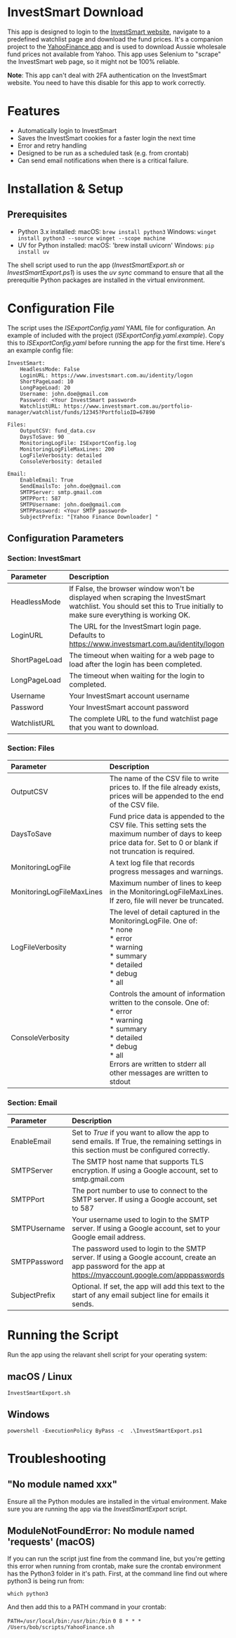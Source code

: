 # InvestSmart Download
This app is designed to login to the [InvestSmart website](https://www.investsmart.com.au/), navigate to a predefined watchlist page and download the fund prices. It's a companion project to the [YahooFinance app](https://github.com/NickElseySpelloC/YahooFinance) and is used to download Aussie wholesale fund prices not available from Yahoo. This app uses Selenium to "scrape" the InvestSmart web page, so it might not be 100% reliable. 

**Note**: This app can't deal with 2FA authentication on the InvestSmart website. You need to have this disable for this app to work correctly. 

# Features
* Automatically login to InvestSmart
* Saves the InvestSmart cookies for a faster login the next time
* Error and retry handling
* Designed to be run as a scheduled task (e.g. from crontab)
* Can send email notifications when there is a critical failure.

# Installation & Setup
## Prerequisites
* Python 3.x installed:
macOS: `brew install python3`
Windows: `winget install python3 --source winget --scope machine`
* UV for Python installed:
macOS: 'brew install uvicorn'
Windows: `pip install uv`

The shell script used to run the app (_InvestSmartExport.sh_ or _InvestSmartExport.ps1_) is uses the *uv sync* command to ensure that all the prerequitie Python packages are installed in the virtual environment.

# Configuration File 
The script uses the *ISExportConfig.yaml* YAML file for configuration. An example of included with the project (*ISExportConfig.yaml.example*). Copy this to *ISExportConfig.yaml* before running the app for the first time.  Here's an example config file:
```
InvestSmart:
    HeadlessMode: False
    LoginURL: https://www.investsmart.com.au/identity/logon
    ShortPageLoad: 10
    LongPageLoad: 20
    Username: john.doe@gmail.com
    Password: <Your InvestSmart password>
    WatchlistURL: https://www.investsmart.com.au/portfolio-manager/watchlist/funds/12345?PortfolioID=67890

Files:
    OutputCSV: fund_data.csv
    DaysToSave: 90
    MonitoringLogFile: ISExportConfig.log
    MonitoringLogFileMaxLines: 200
    LogFileVerbosity: detailed
    ConsoleVerbosity: detailed

Email:
    EnableEmail: True
    SendEmailsTo: john.doe@gmail.com
    SMTPServer: smtp.gmail.com
    SMTPPort: 587
    SMTPUsername: john.doe@gmail.com
    SMTPPassword: <Your SMTP password>
    SubjectPrefix: "[Yahoo Finance Downloader] "
```

## Configuration Parameters
### Section: InvestSmart

| Parameter | Description | 
|:--|:--|
| HeadlessMode | If False, the browser window won't be displayed when scraping the InvestSmart watchlist. You should set this to True initially to make sure everything is working OK. |
| LoginURL | The URL for the InvestSmart login page. Defaults to https://www.investsmart.com.au/identity/logon |
| ShortPageLoad | The timeout when waiting for a web page to load after the login has been completed. |
| LongPageLoad | The timeout when waiting for the login to completed. |
| Username | Your InvestSmart account username |
| Password | Your InvestSmart account password |
| WatchlistURL | The complete URL to the fund watchlist page that you want to download. |

### Section: Files

| Parameter | Description | 
|:--|:--|
| OutputCSV | The name of the CSV file to write prices to. If the file already exists, prices will be appended to the end of the CSV file. | 
| DaysToSave | Fund price data is appended to the CSV file. This setting sets the maximum number of days to keep price data for. Set to 0 or blank if not truncation is required. | 
| MonitoringLogFile | A text log file that records progress messages and warnings. | 
| MonitoringLogFileMaxLines| Maximum number of lines to keep in the MonitoringLogFileMaxLines. If zero, file will never be truncated. | 
| LogFileVerbosity | The level of detail captured in the MonitoringLogFile. One of: <br>* none<br>* error<br>* warning<br>* summary<br>* detailed<br>* debug<br>* all | 
| ConsoleVerbosity | Controls the amount of information written to the console. One of: <br>* error<br>* warning<br>* summary<br>* detailed<br>* debug<br>* all <br>Errors are written to stderr all other messages are written to stdout | 

### Section: Email

| Parameter | Description | 
|:--|:--|
| EnableEmail | Set to *True* if you want to allow the app to send emails. If True, the remaining settings in this section must be configured correctly. | 
| SMTPServer | The SMTP host name that supports TLS encryption. If using a Google account, set to smtp.gmail.com |
| SMTPPort | The port number to use to connect to the SMTP server. If using a Google account, set to 587 |
| SMTPUsername | Your username used to login to the SMTP server. If using a Google account, set to your Google email address. |
| SMTPPassword | The password used to login to the SMTP server. If using a Google account, create an app password for the app at https://myaccount.google.com/apppasswords  |
| SubjectPrefix | Optional. If set, the app will add this text to the start of any email subject line for emails it sends. |

# Running the Script
Run the app using the relavant shell script for your operating system:

## macOS / Linux
`InvestSmartExport.sh`

## Windows 
`powershell -ExecutionPolicy ByPass -c  .\InvestSmartExport.ps1`

# Troubleshooting
## "No module named xxx"
Ensure all the Python modules are installed in the virtual environment. Make sure you are running the app via the *InvestSmartExport* script.

## ModuleNotFoundError: No module named 'requests' (macOS)
If you can run the script just fine from the command line, but you're getting this error when running from crontab, make sure the crontab environment has the Python3 folder in it's path. First, at the command line find out where python3 is being run from:

`which python3`

And then add this to a PATH command in your crontab:

`PATH=/usr/local/bin:/usr/bin:/bin`
`0 8 * * * /Users/bob/scripts/YahooFinance.sh`